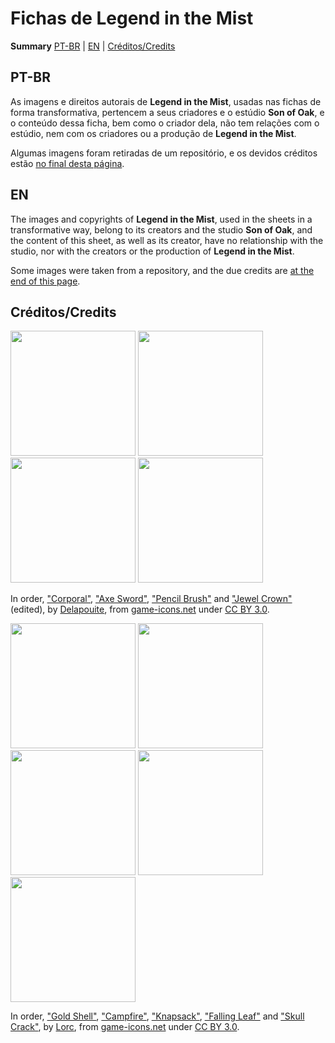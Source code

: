 # Fichas de Legend in the Mist
**Summary**
[PT-BR](https://github.com/VDarkyn/Mist-Ficha/blob/main/README.md#pt-br) | [EN](https://github.com/VDarkyn/Mist-Ficha/blob/main/README.md#en) | [Créditos/Credits](https://github.com/VDarkyn/Mist-Ficha/blob/main/README.md#cr%C3%A9ditoscredits)

## PT-BR
As imagens e direitos autorais de **Legend in the Mist**, usadas nas fichas de forma transformativa, pertencem a seus criadores e o estúdio **Son of Oak**, e o conteúdo dessa ficha, bem como o criador dela, não tem relações com o estúdio, nem com os criadores ou a produção de **Legend in the Mist**.

Algumas imagens foram retiradas de um repositório, e os devidos créditos estão [no final desta página](https://github.com/VDarkyn/Mist-Ficha/blob/main/README.md#cr%C3%A9ditoscredits).


## EN
The images and copyrights of **Legend in the Mist**, used in the sheets in a transformative way, belong to its creators and the studio **Son of Oak**, and the content of this sheet, as well as its creator, have no relationship with the studio, nor with the creators or the production of **Legend in the Mist**.

Some images were taken from a repository, and the due credits are [at the end of this page](https://github.com/VDarkyn/Mist-Ficha/blob/main/README.md#cr%C3%A9ditoscredits).


## Créditos/Credits

<img src="https://github.com/user-attachments/assets/1123860c-fb7b-41e0-8807-40cad75c76cf" data-canonical-src="https://github.com/user-attachments/assets/1123860c-fb7b-41e0-8807-40cad75c76cf" width="200" height="200" /> <img src="https://github.com/user-attachments/assets/444361ca-e28d-4f13-ab08-b69bc1e1657c" data-canonical-src="https://github.com/user-attachments/assets/444361ca-e28d-4f13-ab08-b69bc1e1657c" width="200" height="200" /> <img src="https://github.com/user-attachments/assets/9a471cb7-b5c5-49de-8c06-da56d2399400" data-canonical-src="https://github.com/user-attachments/assets/9a471cb7-b5c5-49de-8c06-da56d2399400" width="200" height="200" /> <img src="https://github.com/user-attachments/assets/13e41215-1e0f-426e-8eab-0b4605ded6ca" data-canonical-src="https://github.com/user-attachments/assets/13e41215-1e0f-426e-8eab-0b4605ded6ca" width="200" height="200" />

In order, ["Corporal"](https://game-icons.net/1x1/delapouite/corporal.html), ["Axe Sword"](https://game-icons.net/1x1/delapouite/axe-sword.html), ["Pencil Brush"](https://game-icons.net/1x1/delapouite/pencil-brush.html) and ["Jewel Crown"](https://game-icons.net/1x1/delapouite/jewel-crown.html) (edited), by [Delapouite](https://delapouite.com/), from [game-icons.net](https://game-icons.net/) under [CC BY 3.0](https://creativecommons.org/licenses/by/3.0/).


<img src="https://github.com/user-attachments/assets/037fe339-1853-4c64-8ee0-9df9aff2a24d" data-canonical-src="https://github.com/user-attachments/assets/037fe339-1853-4c64-8ee0-9df9aff2a24d" width="200" height="200" /> <img src="https://github.com/user-attachments/assets/87f3e2f3-53ba-4a83-85df-f2763ed2b831" data-canonical-src="https://github.com/user-attachments/assets/87f3e2f3-53ba-4a83-85df-f2763ed2b831" width="200" height="200" /> <img src="https://github.com/user-attachments/assets/bb19cebc-031f-4682-ac34-ab471e4b3b2e" data-canonical-src="https://github.com/user-attachments/assets/bb19cebc-031f-4682-ac34-ab471e4b3b2e" width="200" height="200" /> <img src="https://github.com/user-attachments/assets/dfff2a43-9aac-4d36-ad49-4905bae89133" data-canonical-src="https://github.com/user-attachments/assets/dfff2a43-9aac-4d36-ad49-4905bae89133" width="200" height="200" /> <img src="https://github.com/user-attachments/assets/dfff2a43-9aac-4d36-ad49-4905bae89133" data-canonical-src="https://github.com/user-attachments/assets/c4f377e7-fd88-407c-9150-950c6a7fead1" width="200" height="200" /> 

In order, ["Gold Shell"](https://game-icons.net/1x1/lorc/gold-shell.html), ["Campfire"](https://game-icons.net/1x1/lorc/campfire.html), ["Knapsack"](https://game-icons.net/1x1/lorc/knapsack.html), ["Falling Leaf"](https://game-icons.net/1x1/lorc/falling-leaf.html) and ["Skull Crack"](https://game-icons.net/1x1/lorc/skull-crack.html), by [Lorc](https://lorcblog.blogspot.com/), from [game-icons.net](https://game-icons.net/) under [CC BY 3.0](https://creativecommons.org/licenses/by/3.0/).
